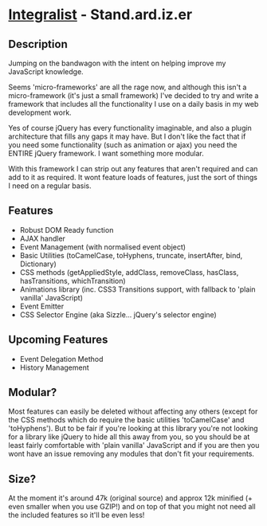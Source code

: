 [Integralist](http://www.integralist.co.uk/) - Stand.ard.iz.er
================================

Description
-----------

Jumping on the bandwagon with the intent on helping improve my JavaScript knowledge.

Seems 'micro-frameworks' are all the rage now, and although this isn't a micro-framework (it's just a small framework) I've decided to try and write a framework that includes all the functionality I use on a daily basis in my web development work.

Yes of course jQuery has every functionality imaginable, and also a plugin architecture that fills any gaps it may have. But I don't like the fact that if you need some functionality (such as animation or ajax) you need the ENTIRE jQuery framework. I want something more modular.

With this framework I can strip out any features that aren't required and can add to it as required. It wont feature loads of features, just the sort of things I need on a regular basis.

Features
--------

* Robust DOM Ready function
* AJAX handler
* Event Management (with normalised event object)
* Basic Utilities (toCamelCase, toHyphens, truncate, insertAfter, bind, Dictionary)
* CSS methods (getAppliedStyle, addClass, removeClass, hasClass, hasTransitions, whichTransition)
* Animations library (inc. CSS3 Transitions support, with fallback to 'plain vanilla' JavaScript)
* Event Emitter
* CSS Selector Engine (aka Sizzle... jQuery's selector engine)

Upcoming Features
-----------------

* Event Delegation Method
* History Management

Modular?
--------

Most features can easily be deleted without affecting any others (except for the CSS methods which do require the basic utilities 'toCamelCase' and 'toHyphens'). But to be fair if you're looking at this library you're not looking for a library like jQuery to hide all this away from you, so you should be at least fairly comfortable with 'plain vanilla' JavaScript and if you are then you wont have an issue removing any modules that don't fit your requirements.

Size?
-----
At the moment it's around 47k (original source) and approx 12k minified (+ even smaller when you use GZIP!) and on top of that you might not need all the included features so it'll be even less!
